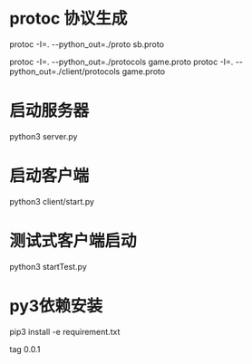 # protoc 协议生成
protoc -I=. --python_out=./proto sb.proto

protoc -I=. --python_out=./protocols game.proto
protoc -I=. --python_out=./client/protocols game.proto

# 启动服务器
python3 server.py

# 启动客户端
python3 client/start.py

# 测试式客户端启动
python3 startTest.py

# py3依赖安装
pip3 install -e requirement.txt

tag 0.0.1
